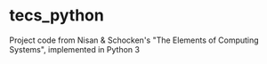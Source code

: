 # tecs_python
Project code from Nisan &amp; Schocken's "The Elements of Computing Systems", implemented in Python 3
